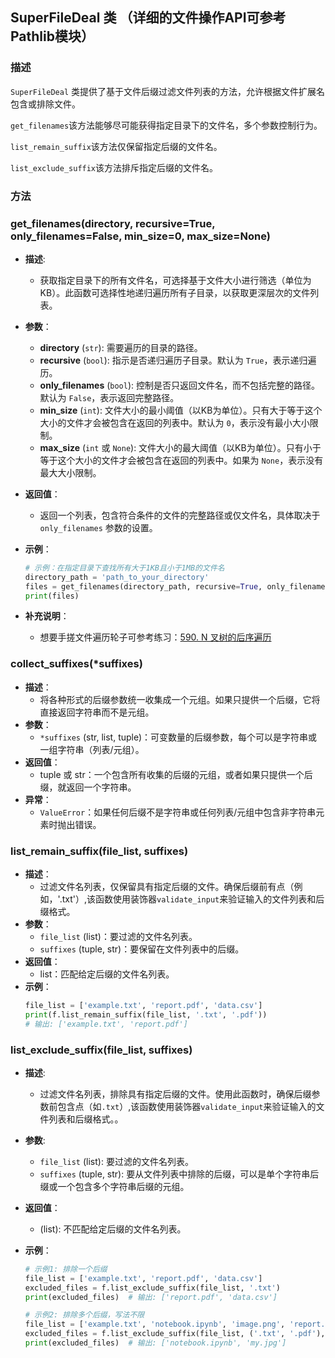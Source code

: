 ## SuperFileDeal 类 （详细的文件操作API可参考Pathlib模块）

### 描述
`SuperFileDeal` 类提供了基于文件后缀过滤文件列表的方法，允许根据文件扩展名包含或排除文件。

`get_filenames`该方法能够尽可能获得指定目录下的文件名，多个参数控制行为。

`list_remain_suffix`该方法仅保留指定后缀的文件名。

`list_exclude_suffix`该方法排斥指定后缀的文件名。

### 方法
### get_filenames(directory, recursive=True, only_filenames=False, min_size=0, max_size=None)

- **描述**:
  - 获取指定目录下的所有文件名，可选择基于文件大小进行筛选（单位为KB）。此函数可选择性地递归遍历所有子目录，以获取更深层次的文件列表。

- **参数**：
  - **directory** (`str`): 需要遍历的目录的路径。
  - **recursive** (`bool`): 指示是否递归遍历子目录。默认为 `True`，表示递归遍历。
  - **only_filenames** (`bool`): 控制是否只返回文件名，而不包括完整的路径。默认为 `False`，表示返回完整路径。
  - **min_size** (`int`): 文件大小的最小阈值（以KB为单位）。只有大于等于这个大小的文件才会被包含在返回的列表中。默认为 `0`，表示没有最小大小限制。
  - **max_size** (`int` 或 `None`): 文件大小的最大阈值（以KB为单位）。只有小于等于这个大小的文件才会被包含在返回的列表中。如果为 `None`，表示没有最大大小限制。

- **返回值**：
  - 返回一个列表，包含符合条件的文件的完整路径或仅文件名，具体取决于 `only_filenames` 参数的设置。

- **示例**：
  ```python
  # 示例：在指定目录下查找所有大于1KB且小于1MB的文件名
  directory_path = 'path_to_your_directory'
  files = get_filenames(directory_path, recursive=True, only_filenames=True, min_size=1, max_size=1024)
  print(files)

- **补充说明**：
  - 想要手搓文件遍历轮子可参考练习：[590. N 叉树的后序遍历](https://leetcode.cn/problems/n-ary-tree-postorder-traversal/description/)




### collect_suffixes(*suffixes)
- **描述**：
  - 将各种形式的后缀参数统一收集成一个元组。如果只提供一个后缀，它将直接返回字符串而不是元组。
- **参数**：
  - `*suffixes` (str, list, tuple)：可变数量的后缀参数，每个可以是字符串或一组字符串（列表/元组）。
- **返回值**：
  - tuple 或 str：一个包含所有收集的后缀的元组，或者如果只提供一个后缀，就返回一个字符串。
- **异常**：
  - `ValueError`：如果任何后缀不是字符串或任何列表/元组中包含非字符串元素时抛出错误。

### list_remain_suffix(file_list, suffixes)
- **描述**：
  - 过滤文件名列表，仅保留具有指定后缀的文件。确保后缀前有点（例如，'.txt'）,该函数使用装饰器`validate_input`来验证输入的文件列表和后缀格式。
- **参数**：
  - `file_list` (list)：要过滤的文件名列表。
  - `suffixes` (tuple, str)：要保留在文件列表中的后缀。
- **返回值**：
  - list：匹配给定后缀的文件名列表。
- **示例**：
  ```python
  file_list = ['example.txt', 'report.pdf', 'data.csv']
  print(f.list_remain_suffix(file_list, '.txt', '.pdf'))
  # 输出: ['example.txt', 'report.pdf']

### list_exclude_suffix(file_list, suffixes)
- **描述**:
  - 过滤文件名列表，排除具有指定后缀的文件。使用此函数时，确保后缀参数前包含点（如`.txt`）,该函数使用装饰器`validate_input`来验证输入的文件列表和后缀格式。。

- **参数**:
  - `file_list` (list): 要过滤的文件名列表。
  - `suffixes` (tuple, str): 要从文件列表中排除的后缀，可以是单个字符串后缀或一个包含多个字符串后缀的元组。

- **返回值**：
  - (list): 不匹配给定后缀的文件名列表。

- **示例**：
  ```python
  # 示例1: 排除一个后缀
  file_list = ['example.txt', 'report.pdf', 'data.csv']
  excluded_files = f.list_exclude_suffix(file_list, '.txt')
  print(excluded_files)  # 输出: ['report.pdf', 'data.csv']
  
  # 示例2: 排除多个后缀，写法不限
  file_list = ['example.txt', 'notebook.ipynb', 'image.png', 'report.pdf', 'summary.txt', 'my.jpg']
  excluded_files = f.list_exclude_suffix(file_list, ('.txt', '.pdf'),['png'])
  print(excluded_files)  # 输出: ['notebook.ipynb', 'my.jpg']
